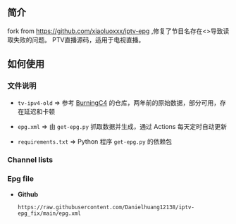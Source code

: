
## 简介
fork from https://github.com/xiaoluoxxx/iptv-epg ,修复了节目名存在<>导致读取失败的问题。
PTV直播源码，适用于电视直播。

## 如何使用

### 文件说明

- `tv-ipv4-old` => 参考 [BurningC4](https://github.com/BurningC4/Chinese-IPTV) 的仓库，两年前的原始数据，部分可用，存在延迟和卡顿

- `epg.xml` => 由 `get-epg.py` 抓取数据并生成，通过 Actions 每天定时自动更新

- `requirements.txt` => Python 程序 `get-epg.py` 的依赖包

### Channel lists



### Epg file


- **Github**

  `https://raw.githubusercontent.com/Danielhuang12138/iptv-epg_fix/main/epg.xml`


  ` `
